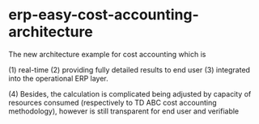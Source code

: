 # erp-easy-cost-accounting-architecture
The new architecture example for cost accounting which is 

(1) real-time 
(2) providing fully detailed results to end user
(3) integrated into the operational ERP layer. 

(4) Besides, the calculation is complicated being adjusted by capacity of resources consumed (respectively to TD ABC cost accounting methodology), however is still transparent for end user and verifiable
